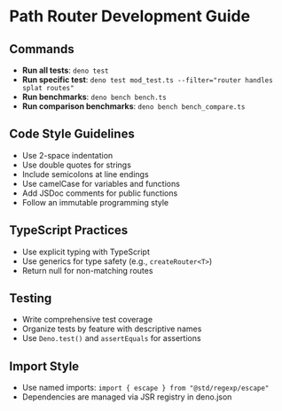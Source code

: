 # Path Router Development Guide

## Commands

- **Run all tests**: `deno test`
- **Run specific test**:
  `deno test mod_test.ts --filter="router handles splat routes"`
- **Run benchmarks**: `deno bench bench.ts`
- **Run comparison benchmarks**: `deno bench bench_compare.ts`

## Code Style Guidelines

- Use 2-space indentation
- Use double quotes for strings
- Include semicolons at line endings
- Use camelCase for variables and functions
- Add JSDoc comments for public functions
- Follow an immutable programming style

## TypeScript Practices

- Use explicit typing with TypeScript
- Use generics for type safety (e.g., `createRouter<T>`)
- Return null for non-matching routes

## Testing

- Write comprehensive test coverage
- Organize tests by feature with descriptive names
- Use `Deno.test()` and `assertEquals` for assertions

## Import Style

- Use named imports: `import { escape } from "@std/regexp/escape"`
- Dependencies are managed via JSR registry in deno.json
